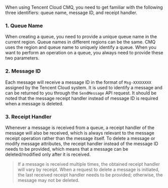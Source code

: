 When using Tencent Cloud CMQ, you need to get familiar with the following three identifiers: queue name, message ID, and receipt handler.

### 1. Queue Name
When creating a queue, you need to provide a unique queue name in the current region. Queue names in different regions can be the same. CMQ uses the region and queue name to uniquely identify a queue. When you want to perform an operation on a queue, you always need to provide these two parameters.

### 2. Message ID

Each message will receive a message ID in the format of `Msg-XXXXXXXX` assigned by the Tencent Cloud system. It is used to identify a message and can be returned to you through the `SendMessage` API request. It should be noted that the message receipt handler instead of message ID is required when a message is deleted.

### 3. Receipt Handler

Whenever a message is received from a queue, a receipt handler of the message will also be received, which is always relevant to the message receipt operation rather than the message itself. To delete a message or modify message attributes, the receipt handler instead of the message ID needs to be provided, which means that a message can be deleted/modified only after it is received.

>If a message is received multiple times, the obtained receipt handler will vary by receipt. When a request to delete a message is initiated, the last received receipt handler needs to be provided; otherwise, the message may not be deleted.
